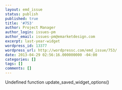 ```yaml
---
layout: emd_issue
status: publish
published: true
title: '#753'
author: Project Manager
author_login: issues-pm
author_email: issues-pm@emarketdesign.com
excerpt: last-year-widget
wordpress_id: 13377
wordpress_url: http://wordpressc.com/emd_issue/753/
date: 2013-04-29 02:56:16.000000000 -04:00
categories: []
tags: []
comments: []
---
```

Undefined function update_saved_widget_options()
